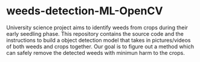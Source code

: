 # weeds-detection-ML-OpenCV
University science project aims to identify weeds from crops during their early seedling phase.
This repository contains the source code and the instructions to build a object detection model that takes in pictures/videos of both weeds and crops together. Our goal is to figure out a method which can safely remove the detected weeds with minimun harm to the crops.
